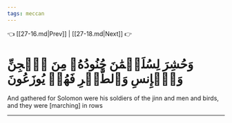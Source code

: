 ```yaml
---
tags: meccan
---
```


👈 [[27-16.md|Prev]] | [[27-18.md|Next]] 👉

# وَحُشِرَ لِسُلَيۡمَٰنَ جُنُودُهُۥ مِنَ ٱلۡجِنِّ وَٱلۡإِنسِ وَٱلطَّيۡرِ فَهُمۡ يُوزَعُونَ

And gathered for Solomon were his soldiers of the jinn and men and birds, and they were [marching] in rows

---

